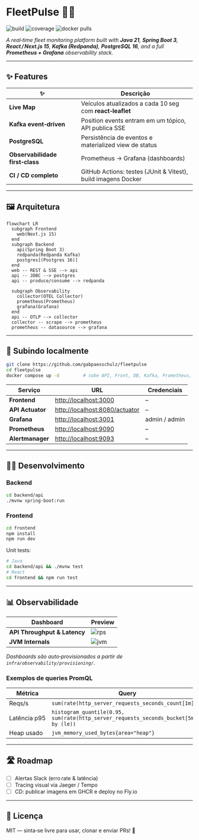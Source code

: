 # FleetPulse 🚚📡

![build](https://github.com/gabpaesschulz/fleetpulse/actions/workflows/ci.yml/badge.svg)
![coverage](https://img.shields.io/endpoint?url=https://gist.githubusercontent.com/gabpaesschulz/69fe08a66ce42d01a2905aea60bd913d/raw/badge.json)
![docker pulls](https://img.shields.io/docker/pulls/gabpaesschulz/fleetpulse-api?label=docker%20pulls)

*A real‑time fleet monitoring platform built with **Java 21**, **Spring Boot 3**, **React / Next.js 15**, **Kafka (Redpanda)**, **PostgreSQL 16**, and a full **Prometheus + Grafana** observability stack.*

---

## ✨ Features

| ✨ | Descrição |
|----|-----------|
| **Live Map** | Veículos atualizados a cada 10 seg com **react‑leaflet** |
| **Kafka event‑driven** | Position events entram em um tópico, API publica SSE |
| **PostgreSQL** | Persistência de eventos e materialized view de status |
| **Observabilidade first‑class** | Prometheus → Grafana (dashboards) |
| **CI / CD completo** | GitHub Actions: testes (JUnit & Vitest), build imagens Docker |

---

## 🖼️ Arquitetura

```mermaid
flowchart LR
  subgraph Frontend
    web(Next.js 15)
  end
  subgraph Backend
    api(Spring Boot 3)
    redpanda(Redpanda Kafka)
    postgres[(Postgres 16)]
  end
  web -- REST & SSE --> api
  api -- JDBC --> postgres
  api -- produce/consume --> redpanda

  subgraph Observability
    collector(OTEL Collector)
    prometheus(Prometheus)
    grafana(Grafana)
  end
  api -- OTLP --> collector
  collector -- scrape --> prometheus
  prometheus -- datasource --> grafana
```

---

## 🚀 Subindo localmente

```bash
git clone https://github.com/gabpaesschulz/fleetpulse
cd fleetpulse
docker compose up -d         # sobe API, Front, DB, Kafka, Prometheus, Grafana
```

| Serviço | URL | Credenciais |
|---------|-----|-------------|
| **Frontend** | <http://localhost:3000> | – |
| **API Actuator** | <http://localhost:8080/actuator> | – |
| **Grafana** | <http://localhost:3001> | admin / admin |
| **Prometheus** | <http://localhost:9090> | – |
| **Alertmanager** | <http://localhost:9093> | – |

---

## 🧑‍💻 Desenvolvimento

### Backend

```bash
cd backend/api
./mvnw spring-boot:run
```

### Frontend

```bash
cd frontend
npm install
npm run dev
```

Unit tests:

```bash
# Java
cd backend/api && ./mvnw test
# React
cd frontend && npm run test
```

---

## 📊 Observabilidade

| Dashboard | Preview |
|-----------|---------|
| **API Throughput & Latency** | ![rps](docs/img/rps.png) |
| **JVM Internals** | ![jvm](docs/img/jvm.png) |

*Dashboards são auto‑provisionados a partir de `infra/observability/provisioning/`.*

### Exemplos de queries PromQL

| Métrica | Query |
|---------|-------|
| Reqs/s | `sum(rate(http_server_requests_seconds_count[1m]))` |
| Latência p95 | `histogram_quantile(0.95, sum(rate(http_server_requests_seconds_bucket[5m])) by (le))` |
| Heap usado | `jvm_memory_used_bytes{area="heap"}` |

---

## 🛣️ Roadmap

- [ ] Alertas Slack (erro rate & latência)  
- [ ] Tracing visual via Jaeger / Tempo
- [ ] CD: publicar imagens em GHCR e deploy no Fly.io

---

## 📝 Licença

MIT — sinta‑se livre para usar, clonar e enviar PRs! 🙌
